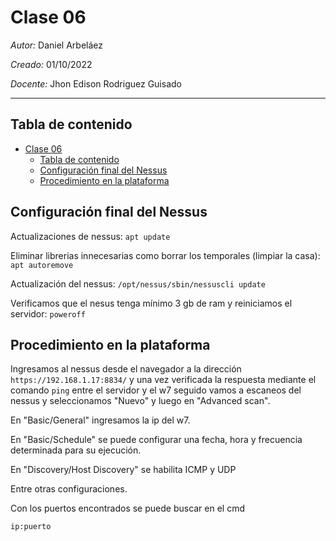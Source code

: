 # Clase 06

*Autor:* Daniel Arbeláez

*Creado:* 01/10/2022

*Docente:* Jhon Edison Rodriguez Guisado
***

## Tabla de contenido

- [Clase 06](#clase-06)
  - [Tabla de contenido](#tabla-de-contenido)
  - [Configuración final del Nessus](#configuración-final-del-nessus)
  - [Procedimiento en la plataforma](#procedimiento-en-la-plataforma)

## Configuración final del Nessus

Actualizaciones de nessus:
`apt update`

Eliminar librerias innecesarias como borrar los temporales (limpiar la casa):
`apt autoremove`

Actualización del nessus:
`/opt/nessus/sbin/nessuscli update`

Verificamos que el nesus tenga mínimo 3 gb de ram y reiniciamos el servidor:
`poweroff`

## Procedimiento en la plataforma

Ingresamos al nessus desde el navegador a la dirección `https://192.168.1.17:8834/` y una vez verificada la respuesta mediante el comando `ping` entre el servidor y el w7 seguido vamos a escaneos del nessus y seleccionamos "Nuevo" y luego en "Advanced scan".

En "Basic/General" ingresamos la ip del w7.

En "Basic/Schedule" se puede configurar una fecha, hora y frecuencia determinada para su ejecución.

En "Discovery/Host Discovery" se habilita ICMP y UDP

Entre otras configuraciones.

Con los puertos encontrados se puede buscar en el cmd

`ip:puerto`

